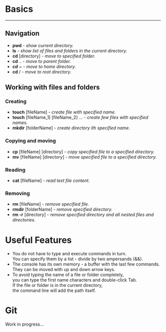 # Basics
---

## Navigation
- **pwd** - _show current directory._
- **ls** - _show list of files and folders in the current directory._
- **cd** [directory] - _move to specified folder._
- **cd** .. - _move to parent folder._
- ***cd*** ~ - _move to home directory._
- **cd** / - _move to root directory._

## Working with files and folders

### Creating
- **touch** [fileName] - _create file with specified name._
- **touch** [fileName_1] [fileName_2] ... - _create few files with specified names._
- **mkdir** [folderName] - _create directory ith specified name._

### Copying and moving
- **cp** [fileName] [directory] - _copy specified file to a specified directory._
- **mv** [fileName] [directory] - _move specified file to a specified directory._

### Reading
- **cat** [fileName] - _read text file content._

### Removing
- **rm** [fileName] - _remove specified file._
- **rmdir** [folderName] - _remove specified directory._
- **rm -r** [directory] - _remove specified directory and all nested files and directories._

# Useful Features
* You do not have to type and execute commands in turn.<br>You can specify them by a list - divide by two ampersands (&&).
* The console has its own memory - a buffer with the last few commands.<br>They can be moved with up and down arrow keys.
* To avoid typing the name of a file or folder completely,<br>you can type the first name characters and double-click Tab.<br>If the file or folder is in the current directory,<br>the command line will add the path itself.

# Git

Work in progress...